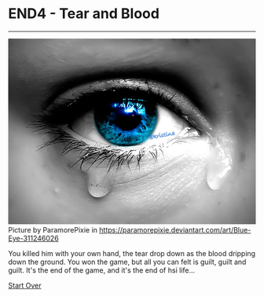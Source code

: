 # END4 - Tear and Blood
---
![tear](../images/tear.jpg)  
Picture by ParamorePixie in https://paramorepixie.deviantart.com/art/Blue-Eye-311246026

You killed him with your own hand, the tear drop down as the blood dripping down the ground. You won the game, but all you can felt is guilt, guilt and guilt. It's the end of the game, and it's the end of hsi life...

[Start Over](../situations/casting-ceremony.md)